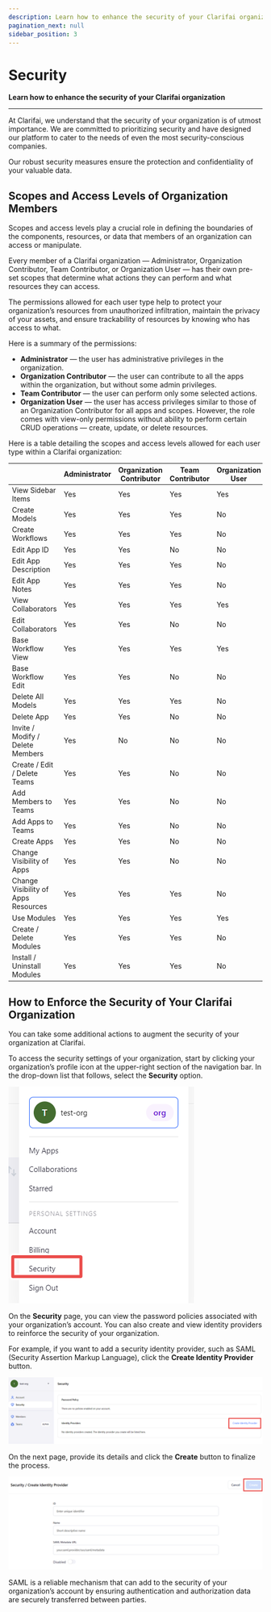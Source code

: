 ```yaml
---
description: Learn how to enhance the security of your Clarifai organization
pagination_next: null
sidebar_position: 3
---
```


# Security 

**Learn how to enhance the security of your Clarifai organization**

<hr />

At Clarifai, we understand that the security of your organization is of utmost importance. We are committed to prioritizing security and have designed our platform to cater to the needs of even the most security-conscious companies. 

Our robust security measures ensure the protection and confidentiality of your valuable data. 

## Scopes and Access Levels of Organization Members

Scopes and access levels play a crucial role in defining the boundaries of the components, resources, or data that members of an organization can access or manipulate. 

Every member of a Clarifai organization — Administrator, Organization Contributor, Team Contributor, or Organization User — has their own pre-set scopes that determine what actions they can perform and what resources they can access. 

The permissions allowed for each user type help to protect your organization’s resources from unauthorized infiltration, maintain the privacy of your assets, and ensure trackability of resources by knowing who has access to what. 

Here is a summary of the permissions:

- **Administrator** — the user has administrative privileges in the organization. 
- **Organization Contributor** — the user can contribute to all the apps within the organization, but without some admin privileges.
- **Team Contributor** — the user can perform only some selected actions.
- **Organization User** — the user has access privileges similar to those of an Organization Contributor for all apps and scopes. However, the role comes with view-only permissions without ability to perform certain CRUD operations — create, update, or delete resources.

Here is a table detailing the scopes and access levels allowed for each user type within a Clarifai organization:

| <br/>                                       | Administrator<br/>    | Organization Contributor<br/>    | Team Contributor<br/>    | Organization User<br/>  |
|--------------------------------------------|----------------------|---------------------------------|-------------------------|-----------------------------|
| View Sidebar Items<br/>                     | Yes<br/>              | Yes<br/>                         | Yes<br/>                 | Yes<br/> |
| Create Models<br/>                          | Yes<br/>              | Yes<br/>                         | Yes<br/>                 | No<br/> |
| Create Workflows<br/>                       | Yes<br/>              | Yes<br/>                         | Yes<br/>                 | No<br/> |
| Edit App ID<br/>                            | Yes<br/>              | Yes<br/>                         | No<br/>                  | No<br/> |
| Edit App Description<br/>                   | Yes<br/>              | Yes<br/>                         | Yes<br/>                 | No<br/> |
| Edit App Notes<br/>                         | Yes<br/>              | Yes<br/>                         | Yes<br/>                 | No<br/> |
| View Collaborators<br/>                     | Yes<br/>              | Yes<br/>                         | Yes<br/>                 | Yes<br/> |
| Edit Collaborators<br/>                     | Yes<br/>              | Yes<br/>                         | No<br/>                  | No<br/> |
| Base Workflow View<br/>                     | Yes<br/>              | Yes<br/>                         | Yes<br/>                 | Yes<br/> |
| Base Workflow Edit<br/>                     | Yes<br/>              | Yes<br/>                         | No<br/>                  | No<br/> |
| Delete All Models<br/>                      | Yes<br/>              | Yes<br/>                         | Yes<br/>                 | No<br/> |
| Delete App<br/>                             | Yes<br/>              | Yes<br/>                         | No<br/>                  | No<br/> |
| Invite / Modify / Delete Members<br/>       | Yes<br/>              | No<br/>                          | No<br/>                  | No<br/> |
| Create / Edit / Delete Teams<br/>           | Yes<br/>              | Yes<br/>                         | No<br/>                  | No<br/> |
| Add Members to Teams<br/>                   | Yes<br/>              | Yes<br/>                         | No<br/>                  | No<br/> |
| Add Apps to Teams<br/>                      | Yes<br/>              | Yes<br/>                         | No<br/>                  | No<br/> |
| Create Apps<br/>                            | Yes<br/>              | Yes<br/>                         | No<br/>                  | No<br/> |
| Change Visibility of Apps<br/>              | Yes<br/>              | Yes<br/>                         | No<br/>                  | No<br/> |
| Change Visibility of Apps Resources<br/>    | Yes<br/>              | Yes<br/>                         | Yes<br/>                 | No<br/> |
| Use Modules<br/>                            | Yes<br/>              | Yes<br/>                         | Yes<br/>                 | Yes<br/> |
| Create / Delete Modules<br/>                | Yes<br/>              | Yes<br/>                         | Yes<br/>                 | No<br/> |
| Install / Uninstall Modules<br/>            | Yes<br/>              | Yes<br/>                         | Yes<br/>                 | No<br/> |

## How to Enforce the Security of Your Clarifai Organization

You can take some additional actions to augment the security of your organization at Clarifai.

To access the security settings of your organization, start by clicking your organization’s profile icon at the upper-right section of the navigation bar. In the drop-down list that follows, select the **Security** option. 

![Security organization settings](/img/clarifai_orgs/security_option.png)

On the **Security** page, you can view the password policies associated with your organization’s account. You can also create and view identity providers to reinforce the security of your organization. 

For example, if you want to add a security identity provider, such as SAML (Security Assertion Markup Language), click the **Create Identity Provider** button. 

![Security page](/img/clarifai_orgs/security_page.png)

On the next page, provide its details and click the **Create** button to finalize the process. 

![Create identity provider](/img/clarifai_orgs/create_identity_provider.png)

SAML is a reliable mechanism that can add to the security of your organization’s account by ensuring authentication and authorization data are securely transferred between parties. 

